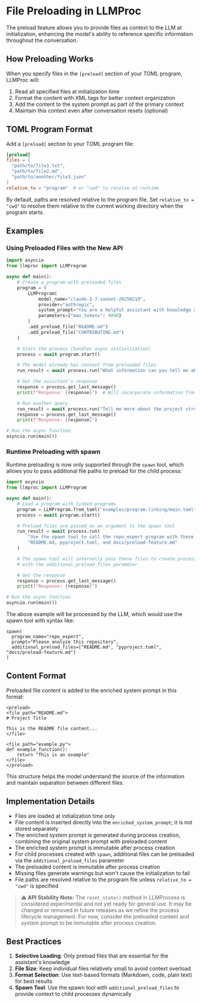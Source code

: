 # File Preloading in LLMProc

The preload feature allows you to provide files as context to the LLM at initialization, enhancing the model's ability to reference specific information throughout the conversation.

## How Preloading Works

When you specify files in the `[preload]` section of your TOML program, LLMProc will:

1. Read all specified files at initialization time
2. Format the content with XML tags for better context organization
3. Add the content to the system prompt as part of the primary context
4. Maintain this context even after conversation resets (optional)

## TOML Program Format

Add a `[preload]` section to your TOML program file:

```toml
[preload]
files = [
  "path/to/file1.txt",
  "path/to/file2.md",
  "path/to/another/file3.json"
]
relative_to = "program"  # or "cwd" to resolve at runtime
```

By default, paths are resolved relative to the program file. Set
`relative_to = "cwd"` to resolve them relative to the current working
directory when the program starts.

## Examples

### Using Preloaded Files with the New API

```python
import asyncio
from llmproc import LLMProgram

async def main():
    # Create a program with preloaded files
    program = (
        LLMProgram(
            model_name="claude-3-7-sonnet-20250219",
            provider="anthropic",
            system_prompt="You are a helpful assistant with knowledge about this project.",
            parameters={"max_tokens": 4096}
        )
        .add_preload_file("README.md")
        .add_preload_file("CONTRIBUTING.md")
    )

    # Start the process (handles async initialization)
    process = await program.start()

    # The model already has context from preloaded files
    run_result = await process.run("What information can you tell me about the project?")

    # Get the assistant's response
    response = process.get_last_message()
    print(f"Response: {response}")  # Will incorporate information from preloaded files

    # Run another query
    run_result = await process.run("Tell me more about the project structure")
    response = process.get_last_message()
    print(f"Response: {response}")

# Run the async function
asyncio.run(main())
```

### Runtime Preloading with spawn

Runtime preloading is now only supported through the `spawn` tool, which allows you to pass additional file paths to preload for the child process:

```python
import asyncio
from llmproc import LLMProgram

async def main():
    # Load a program with linked programs
    program = LLMProgram.from_toml("examples/program-linking/main.toml")
    process = await program.start()

    # Preload files are passed as an argument to the spawn tool
    run_result = await process.run(
        "Use the spawn tool to call the repo_expert program with these additional files: " +
        "README.md, pyproject.toml, and docs/preload-feature.md"
    )

    # The spawn tool will internally pass these files to create_process
    # with the additional_preload_files parameter

    # Get the response
    response = process.get_last_message()
    print(f"Response: {response}")

# Run the async function
asyncio.run(main())
```

The above example will be processed by the LLM, which would use the spawn tool with syntax like:

```
spawn(
  program_name="repo_expert",
  prompt="Please analyze this repository",
  additional_preload_files=["README.md", "pyproject.toml", "docs/preload-feature.md"]
)
```

## Content Format

Preloaded file content is added to the enriched system prompt in this format:

```
<preload>
<file path="README.md">
# Project Title

This is the README file content...
</file>

<file path="example.py">
def example_function():
    return "This is an example"
</file>
</preload>
```

This structure helps the model understand the source of the information and maintain separation between different files.

## Implementation Details

- Files are loaded at initialization time only
- File content is inserted directly into the `enriched_system_prompt`; it is not stored separately
- The enriched system prompt is generated during process creation, combining the original system prompt with preloaded content
- The enriched system prompt is immutable after process creation
- For child processes created with `spawn`, additional files can be preloaded via the `additional_preload_files` parameter
- The preloaded content is immutable after process creation
- Missing files generate warnings but won't cause the initialization to fail
- File paths are resolved relative to the program file unless
  `relative_to = "cwd"` is specified

> **⚠️ API Stability Note:** The `reset_state()` method in LLMProcess is considered experimental and not yet ready for general use. It may be changed or removed in future releases as we refine the process lifecycle management. For now, consider the preloaded content and system prompt to be immutable after process creation.

## Best Practices

1. **Selective Loading**: Only preload files that are essential for the assistant's knowledge
2. **File Size**: Keep individual files relatively small to avoid context overload
3. **Format Selection**: Use text-based formats (Markdown, code, plain text) for best results
4. **Spawn Tool**: Use the spawn tool with `additional_preload_files` to provide context to child processes dynamically
